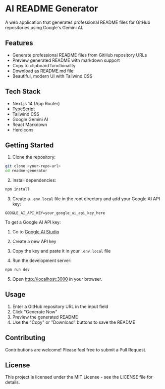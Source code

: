 # AI README Generator

A web application that generates professional README files for GitHub repositories using Google's Gemini AI.

## Features

- Generate professional README files from GitHub repository URLs
- Preview generated README with markdown support
- Copy to clipboard functionality
- Download as README.md file
- Beautiful, modern UI with Tailwind CSS

## Tech Stack

- Next.js 14 (App Router)
- TypeScript
- Tailwind CSS
- Google Gemini AI
- React Markdown
- Heroicons

## Getting Started

1. Clone the repository:
```bash
git clone <your-repo-url>
cd readme-generator
```

2. Install dependencies:
```bash
npm install
```

3. Create a `.env.local` file in the root directory and add your Google AI API key:
```
GOOGLE_AI_API_KEY=your_google_ai_api_key_here
```

To get a Google AI API key:
1. Go to [Google AI Studio](https://makersuite.google.com/app/apikey)
2. Create a new API key
3. Copy the key and paste it in your `.env.local` file

4. Run the development server:
```bash
npm run dev
```

5. Open [http://localhost:3000](http://localhost:3000) in your browser.

## Usage

1. Enter a GitHub repository URL in the input field
2. Click "Generate Now"
3. Preview the generated README
4. Use the "Copy" or "Download" buttons to save the README

## Contributing

Contributions are welcome! Please feel free to submit a Pull Request.

## License

This project is licensed under the MIT License - see the LICENSE file for details.
